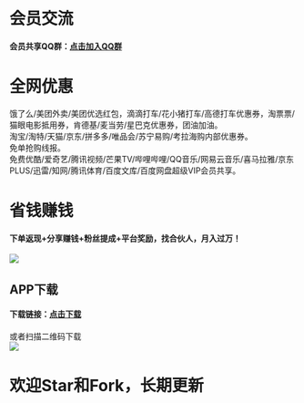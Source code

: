 # 会员交流  
#### 会员共享QQ群：[点击加入QQ群](https://jq.qq.com/?_wv=1027&k=JuvO5aov "点击链接")  

# 全网优惠  
饿了么/美团外卖/美团优选红包，滴滴打车/花小猪打车/高德打车优惠券，淘票票/猫眼电影抵用券，肯德基/麦当劳/星巴克优惠券，团油加油。  
淘宝/淘特/天猫/京东/拼多多/唯品会/苏宁易购/考拉海购内部优惠券。  
免单抢购线报。  
免费优酷/爱奇艺/腾讯视频/芒果TV/哔哩哔哩/QQ音乐/网易云音乐/喜马拉雅/京东PLUS/迅雷/知网/腾讯体育/百度文库/百度网盘超级VIP会员共享。  

# 省钱赚钱
#### 下单返现+分享赚钱+粉丝提成+平台奖励，找合伙人，月入过万！  
![](https://github.com/omxmo/yh/blob/main/sr.png)  

   
## APP下载  
#### 下载链接：[点击下载](https://a.app.qq.com/o/simple.jsp?pkgname=com.miaohui.xin "点击链接")  
   
或者扫描二维码下载  
![](https://github.com/omxmo/yh/blob/main/app.png)  
  
# 欢迎Star和Fork，长期更新  
